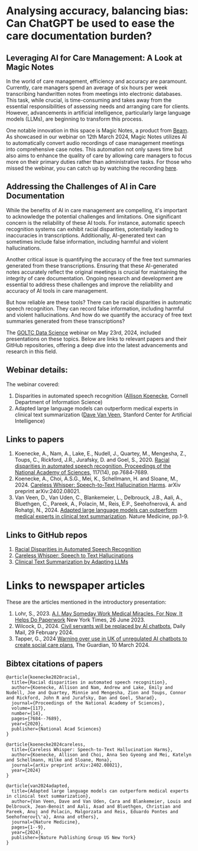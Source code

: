 # Analysing accuracy, balancing bias: Can ChatGPT be used to ease the care documentation burden?

## Leveraging AI for Care Management: A Look at Magic Notes

In the world of care management, efficiency and accuracy are paramount. Currently, care managers spend an average of six hours per week transcribing handwritten notes from meetings into electronic databases. This task, while crucial, is time-consuming and takes away from the essential responsibilities of assessing needs and arranging care for clients. However, advancements in artificial intelligence, particularly large language models (LLMs), are beginning to transform this process.

One notable innovation in this space is Magic Notes, a product from [Beam](https://beam.org/). As showcased in our webinar on 12th March 2024, Magic Notes utilizes AI to automatically convert audio recordings of case management meetings into comprehensive case notes. This automation not only saves time but also aims to enhance the quality of care by allowing care managers to focus more on their primary duties rather than administrative tasks. For those who missed the webinar, you can catch up by watching the recording [here](https://goltc.org/videos/beyond-words-can-chatgpt-ease-the-care-documentation-burden-12-march-2024-webinar-recording/).

## Addressing the Challenges of AI in Care Documentation

While the benefits of AI in care management are compelling, it's important to acknowledge the potential challenges and limitations. One significant concern is the reliability of these AI tools. For instance, automatic speech recognition systems can exhibit racial disparities, potentially leading to inaccuracies in transcriptions. Additionally, AI-generated text can sometimes include false information, including harmful and violent hallucinations.

Another critical issue is quantifying the accuracy of the free text summaries generated from these transcriptions. Ensuring that these AI-generated notes accurately reflect the original meetings is crucial for maintaining the integrity of care documentation. Ongoing research and development are essential to address these challenges and improve the reliability and accuracy of AI tools in care management.

But how reliable are these tools? There can be racial disparities in automatic speech recognition. They can record false information, including harmful and violent hallucinations. And how do we quantify the accuracy of free text summaries generated from these transcriptions?

The [GOLTC Data Science](https://goltc.org/interest-group/data-science/) webinar on May 23rd, 2024, included presentations on these topics. Below are links to relevant papers and their GitHub repositories, offering a deep dive into the latest advancements and research in this field.

## Webinar details:

The webinar covered:

1. Disparities in automated speech recognition ([Allison Koenecke](https://koenecke.infosci.cornell.edu/#research), Cornell Department of Information Science)
2. Adapted large language models can outperform medical experts in clinical text summarization ([Dave Van Veen](https://davevanveen.com/), Stanford Center for Artificial Intelligence)

## Links to papers

1. Koenecke, A., Nam, A., Lake, E., Nudell, J., Quartey, M., Mengesha, Z., Toups, C., Rickford, J.R., Jurafsky, D. and Goel, S., 2020. [Racial disparities in automated speech recognition. Proceedings of the National Academy of Sciences](https://www.pnas.org/doi/full/10.1073/pnas.1915768117), 117(14), pp.7684-7689.
2. Koenecke, A., Choi, A.S.G., Mei, K., Schellmann, H. and Sloane, M., 2024. [Careless Whisper: Speech-to-Text Hallucination Harms](https://arxiv.org/abs/2402.08021). arXiv preprint arXiv:2402.08021.
3. Van Veen, D., Van Uden, C., Blankemeier, L., Delbrouck, J.B., Aali, A., Bluethgen, C., Pareek, A., Polacin, M., Reis, E.P., Seehofnerová, A. and Rohatgi, N., 2024. [Adapted large language models can outperform medical experts in clinical text summarization](https://www.nature.com/articles/s41591-024-02855-5). Nature Medicine, pp.1-9.

## Links to GitHub repos

1. [Racial Disparities in Automated Speech Recognition](https://github.com/stanford-policylab/asr-disparities)
2. [Careless Whisper: Speech to Text Hallucinations](https://github.com/koenecke/hallucination_harms)
3. [Clinical Text Summarization by Adapting LLMs](https://github.com/StanfordMIMI/clin-summ)

# Links to newspaper articles

These are the articles mentioned in the introductory presentation:

1. Lohr, S., 2023. [A.I. May Someday Work Medical Miracles. For Now, It Helps Do Paperwork](https://www.nytimes.com/2023/06/26/technology/ai-health-care-documentation.html) New York Times, 26 June 2023.
2. Wilcock, D., 2024. [Civil servants will be replaced by AI chatbots](https://www.dailymail.co.uk/news/article-13141169/Civil-servants-replaced-AI-chatbots-Oliver-Dowden.html), Daily Mail, 29 February 2024.
3. Tapper, G., 2024 [Warning over use in UK of unregulated AI chatbots to create social care plans](https://www.theguardian.com/technology/2024/mar/10/warning-over-use-in-uk-of-unregulated-ai-chatbots-to-create-social-care-plans), The Guardian, 10 March 2024.

## Bibtex citations of papers

```
@article{koenecke2020racial,
  title={Racial disparities in automated speech recognition},
  author={Koenecke, Allison and Nam, Andrew and Lake, Emily and Nudell, Joe and Quartey, Minnie and Mengesha, Zion and Toups, Connor and Rickford, John R and Jurafsky, Dan and Goel, Sharad},
  journal={Proceedings of the National Academy of Sciences},
  volume={117},
  number={14},
  pages={7684--7689},
  year={2020},
  publisher={National Acad Sciences}
}

@article{koenecke2024careless,
  title={Careless Whisper: Speech-to-Text Hallucination Harms},
  author={Koenecke, Allison and Choi, Anna Seo Gyeong and Mei, Katelyn and Schellmann, Hilke and Sloane, Mona},
  journal={arXiv preprint arXiv:2402.08021},
  year={2024}
}

@article{van2024adapted,
  title={Adapted large language models can outperform medical experts in clinical text summarization},
  author={Van Veen, Dave and Van Uden, Cara and Blankemeier, Louis and Delbrouck, Jean-Benoit and Aali, Asad and Bluethgen, Christian and Pareek, Anuj and Polacin, Malgorzata and Reis, Eduardo Pontes and Seehofnerov{\'a}, Anna and others},
  journal={Nature Medicine},
  pages={1--9},
  year={2024},
  publisher={Nature Publishing Group US New York}
}
```
